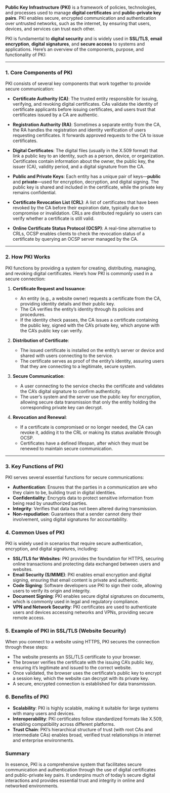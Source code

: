 **Public Key Infrastructure (PKI)** is a framework of policies, technologies, and processes used to manage **digital certificates** and **public-private key pairs**. PKI enables secure, encrypted communication and authentication over untrusted networks, such as the internet, by ensuring that users, devices, and services can trust each other.

PKI is fundamental to **digital security** and is widely used in **SSL/TLS**, **email encryption**, **digital signatures**, and **secure access** to systems and applications. Here’s an overview of the components, purpose, and functionality of PKI:

---

### 1. **Core Components of PKI**

PKI consists of several key components that work together to provide secure communication:

- **Certificate Authority (CA)**: The trusted entity responsible for issuing, verifying, and revoking digital certificates. CAs validate the identity of certificate applicants before issuing certificates, and users trust that certificates issued by a CA are authentic.

- **Registration Authority (RA)**: Sometimes a separate entity from the CA, the RA handles the registration and identity verification of users requesting certificates. It forwards approved requests to the CA to issue certificates.

- **Digital Certificates**: The digital files (usually in the X.509 format) that link a public key to an identity, such as a person, device, or organization. Certificates contain information about the owner, the public key, the issuer (CA), validity period, and a digital signature from the CA.

- **Public and Private Keys**: Each entity has a unique pair of keys—**public** and **private**—used for encryption, decryption, and digital signing. The public key is shared and included in the certificate, while the private key remains confidential.

- **Certificate Revocation List (CRL)**: A list of certificates that have been revoked by the CA before their expiration date, typically due to compromise or invalidation. CRLs are distributed regularly so users can verify whether a certificate is still valid.

- **Online Certificate Status Protocol (OCSP)**: A real-time alternative to CRLs, OCSP enables clients to check the revocation status of a certificate by querying an OCSP server managed by the CA.

---

### 2. **How PKI Works**

PKI functions by providing a system for creating, distributing, managing, and revoking digital certificates. Here’s how PKI is commonly used in a secure connection:

1. **Certificate Request and Issuance**:
    - An entity (e.g., a website owner) requests a certificate from the CA, providing identity details and their public key.
    - The CA verifies the entity’s identity through its policies and procedures.
    - If the identity check passes, the CA issues a certificate containing the public key, signed with the CA’s private key, which anyone with the CA’s public key can verify.

2. **Distribution of Certificate**:
    - The issued certificate is installed on the entity’s server or device and shared with users connecting to the service.
    - The certificate serves as proof of the entity’s identity, assuring users that they are connecting to a legitimate, secure system.

3. **Secure Communication**:
    - A user connecting to the service checks the certificate and validates the CA’s digital signature to confirm authenticity.
    - The user’s system and the server use the public key for encryption, allowing secure data transmission that only the entity holding the corresponding private key can decrypt.

4. **Revocation and Renewal**:
    - If a certificate is compromised or no longer needed, the CA can revoke it, adding it to the CRL or making its status available through OCSP.
    - Certificates have a defined lifespan, after which they must be renewed to maintain secure communication.

---

### 3. **Key Functions of PKI**

PKI serves several essential functions for secure communications:

- **Authentication**: Ensures that the parties in a communication are who they claim to be, building trust in digital identities.
- **Confidentiality**: Encrypts data to protect sensitive information from being read by unauthorized parties.
- **Integrity**: Verifies that data has not been altered during transmission.
- **Non-repudiation**: Guarantees that a sender cannot deny their involvement, using digital signatures for accountability.

### 4. **Common Uses of PKI**

PKI is widely used in scenarios that require secure authentication, encryption, and digital signatures, including:

- **SSL/TLS for Websites**: PKI provides the foundation for HTTPS, securing online transactions and protecting data exchanged between users and websites.
- **Email Security (S/MIME)**: PKI enables email encryption and digital signing, ensuring that email content is private and authentic.
- **Code Signing**: Software developers use PKI to sign their code, allowing users to verify its origin and integrity.
- **Document Signing**: PKI enables secure digital signatures on documents, which is commonly used in legal and regulatory compliance.
- **VPN and Network Security**: PKI certificates are used to authenticate users and devices accessing networks and VPNs, providing secure remote access.

### 5. **Example of PKI in SSL/TLS (Website Security)**

When you connect to a website using HTTPS, PKI secures the connection through these steps:

- The website presents an SSL/TLS certificate to your browser.
- The browser verifies the certificate with the issuing CA’s public key, ensuring it’s legitimate and issued to the correct website.
- Once validated, the browser uses the certificate’s public key to encrypt a session key, which the website can decrypt with its private key.
- A secure, encrypted connection is established for data transmission.

### 6. **Benefits of PKI**

- **Scalability**: PKI is highly scalable, making it suitable for large systems with many users and devices.
- **Interoperability**: PKI certificates follow standardized formats like X.509, enabling compatibility across different platforms.
- **Trust Chain**: PKI’s hierarchical structure of trust (with root CAs and intermediate CAs) enables broad, verified trust relationships in internet and enterprise environments.

### Summary

In essence, PKI is a comprehensive system that facilitates secure communication and authentication through the use of digital certificates and public-private key pairs. It underpins much of today’s secure digital interactions and provides essential trust and integrity in online and networked environments.